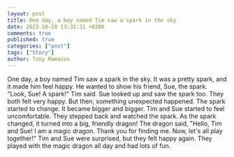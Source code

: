 ```yaml
---
layout: post
title: One day, a boy named Tim saw a spark in the sky
date: 2023-10-28 13:32:31 +0200
comments: true
published: true
categories: ["post"]
tags: ["Story"]
author: Tony Mamacos
---
```

One day, a boy named Tim saw a spark in the sky. It was a pretty spark, and it made him feel happy. He wanted to show his friend, Sue, the spark.
"Look, Sue! A spark!" Tim said.
Sue looked up and saw the spark too. They both felt very happy. But then, something unexpected happened. The spark started to change. It became bigger and bigger. Tim and Sue started to feel uncomfortable. They stepped back and watched the spark.
As the spark changed, it turned into a big, friendly dragon! The dragon said, "Hello, Tim and Sue! I am a magic dragon. Thank you for finding me. Now, let's all play together!"
Tim and Sue were surprised, but they felt happy again. They played with the magic dragon all day and had lots of fun.
